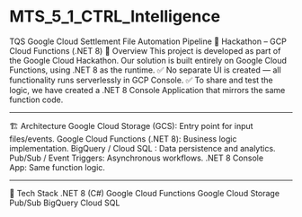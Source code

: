 # MTS_5_1_CTRL_Intelligence
TQS Google Cloud Settlement File Automation Pipeline
🚀 Hackathon – GCP Cloud Functions (.NET 8)
📌 Overview
This project is developed as part of the Google Cloud Hackathon.
Our solution is built entirely on Google Cloud Functions, using .NET 8 as the runtime.
✅ No separate UI is created — all functionality runs serverlessly in GCP Console.
✅ To share and test the logic, we have created a .NET 8 Console Application that mirrors the same function code.
________________________________________
🏗️ Architecture
Google Cloud Storage (GCS): Entry point for input files/events.
Google Cloud Functions (.NET 8): Business logic implementation.
BigQuery / Cloud SQL : Data persistence and analytics.
Pub/Sub / Event Triggers: Asynchronous workflows.
.NET 8 Console App: Same function logic.
________________________________________
🔧 Tech Stack
.NET 8 (C#)
Google Cloud Functions
Google Cloud Storage
Pub/Sub
BigQuery
Cloud SQL 
